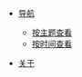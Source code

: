 - [<span class="iconfont icon-icon_fabu"></span> 导航](README.md)
  - [按主题查看](_sidebar.md)
  - [按时间查看](index_update.md)


- [<span class="iconfont icon-wodeguanzhu"></span> 关于](about/about.md)

